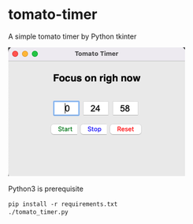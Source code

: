 # tomato-timer

A simple tomato timer by Python tkinter

![](./snapshot.png)

Python3 is prerequisite

```
pip install -r requirements.txt
./tomato_timer.py
```